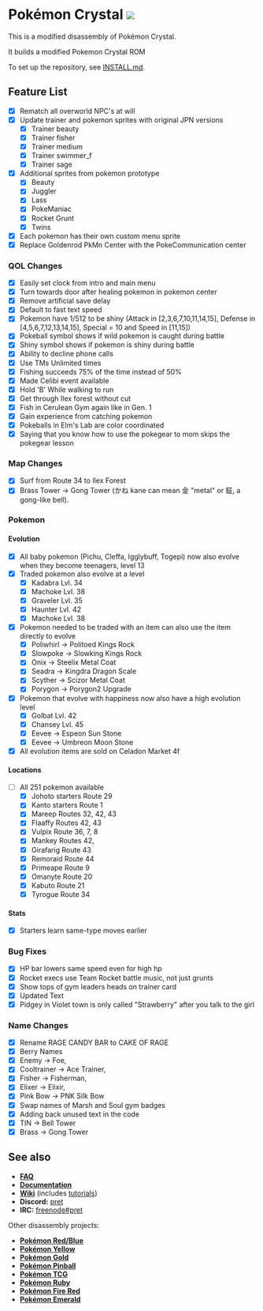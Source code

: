 # Pokémon Crystal ![](https://github.com/b13rg/pokecrystal/workflows/CI/badge.svg)

This is a modified disassembly of Pokémon Crystal.

It builds a modified Pokemon Crystal ROM

To set up the repository, see [INSTALL.md](INSTALL.md).

## Feature List

- [x] Rematch all overworld NPC's at will
- [x] Update trainer and pokemon sprites with original  JPN versions
  - [x] Trainer beauty
  - [x] Trainer fisher
  - [x] Trainer medium
  - [x] Trainer swimmer_f
  - [x] Trainer sage
- [x] Additional sprites from pokemon prototype
  - [x] Beauty
  - [x] Juggler
  - [x] Lass
  - [x] PokeManiac
  - [x] Rocket Grunt
  - [x] Twins
- [x] Each pokemon has their own custom menu sprite
- [x] Replace Goldenrod PkMn Center with the PokeCommunication center

### QOL Changes

- [x] Easily set clock from intro and main menu
- [x] Turn towards door after healing pokemon in pokemon center
- [x] Remove artificial save delay
- [x] Default to fast text speed
- [x] Pokemon have 1/512 to be shiny (Attack in [2,3,6,7,10,11,14,15], Defense in [4,5,6,7,12,13,14,15], Special = 10 and Speed in [11,15])
- [x] Pokeball symbol shows if wild pokemon is caught during battle
- [x] Shiny symbol shows if pokemon is shiny during battle
- [x] Ability to decline phone calls
- [x] Use TMs Unlimited times
- [x] Fishing succeeds 75% of the time instead of 50%
- [x] Made Celibi event available
- [x] Hold 'B' While walking to run
- [x] Get through Ilex forest without cut
- [x] Fish in Cerulean Gym again like in Gen. 1
- [x] Gain experience from catching pokemon
- [x] Pokeballs in Elm's Lab are color coordinated
- [x] Saying that you know how to use the pokegear to mom skips the pokegear lesson

### Map Changes

- [x] Surf from Route 34 to Ilex Forest
- [x] Brass Tower → Gong Tower (かね kane can mean 金 "metal" or 鉦, a gong-like bell).

### Pokemon

#### Evolution

- [x] All baby pokemon (Pichu, Cleffa, Igglybuff, Togepi) now also evolve when they become teenagers, level 13
- [x] Traded pokemon also evolve at a level
  - [x] Kadabra Lvl. 34
  - [x] Machoke Lvl. 38
  - [x] Graveler Lvl. 35
  - [x] Haunter Lvl. 42
  - [x] Machoke Lvl. 38
- [x] Pokemon needed to be traded with an item can also use the item directly to evolve
  - [x] Poliwhirl -> Politoed Kings Rock
  - [x] Slowpoke -> Slowking Kings Rock
  - [x] Onix -> Steelix Metal Coat
  - [x] Seadra -> Kingdra Dragon Scale
  - [x] Scyther -> Scizor Metal Coat
  - [x] Porygon -> Porygon2 Upgrade
- [x] Pokemon that evolve with happiness now also have a high evolution level
  - [x] Golbat Lvl. 42
  - [x] Chansey Lvl. 45
  - [x] Eevee -> Espeon Sun Stone
  - [x] Eevee -> Umbreon Moon Stone
- [x] All evolution items are sold on Celadon Market 4f

#### Locations

- [ ] All 251 pokemon available
  - [x] Johoto starters Route 29
  - [x] Kanto starters Route 1
  - [x] Mareep Routes 32, 42, 43 
  - [x] Flaaffy Routes 42, 43
  - [x] Vulpix Route 36, 7, 8
  - [x] Mankey Routes 42, 
  - [x] Girafarig Route 43
  - [x] Remoraid Route 44
  - [x] Primeape Route 9
  - [x] Omanyte Route 20
  - [x] Kabuto Route 21
  - [x] Tyrogue Route 34

#### Stats

- [x] Starters learn same-type moves  earlier

### Bug Fixes

- [x] HP bar lowers same speed even for high hp
- [x] Rocket execs use Team Rocket battle music, not just grunts
- [x] Show tops of gym leaders heads on trainer card
- [x] Updated Text
- [x] Pidgey in Violet town is only called "Strawberry" after you talk to the girl

### Name Changes

- [x] Rename RAGE CANDY BAR to CAKE OF RAGE
- [x] Berry Names  
- [x] Enemy → Foe, 
- [x] Cooltrainer → Ace Trainer, 
- [x] Fisher → Fisherman,
- [x] Elixer → Elixir, 
- [x] Pink Bow → PNK Silk Bow
- [x] Swap names of Marsh and Soul gym badges
- [x] Adding back unused text in the code
- [x] TIN -> Bell Tower
- [x] Brass -> Gong Tower

## See also

- [**FAQ**](FAQ.md)
- [**Documentation**][docs]
- [**Wiki**][wiki] (includes [tutorials][tutorials])
- **Discord:** [pret][discord]
- **IRC:** [freenode#pret][irc]

Other disassembly projects:

- [**Pokémon Red/Blue**][pokered]
- [**Pokémon Yellow**][pokeyellow]
- [**Pokémon Gold**][pokegold]
- [**Pokémon Pinball**][pokepinball]
- [**Pokémon TCG**][poketcg]
- [**Pokémon Ruby**][pokeruby]
- [**Pokémon Fire Red**][pokefirered]
- [**Pokémon Emerald**][pokeemerald]

[pokered]: https://github.com/pret/pokered
[pokeyellow]: https://github.com/pret/pokeyellow
[pokegold]: https://github.com/pret/pokegold
[pokepinball]: https://github.com/pret/pokepinball
[poketcg]: https://github.com/pret/poketcg
[pokeruby]: https://github.com/pret/pokeruby
[pokefirered]: https://github.com/pret/pokefirered
[pokeemerald]: https://github.com/pret/pokeemerald
[docs]: https://pret.github.io/pokecrystal/
[wiki]: https://github.com/pret/pokecrystal/wiki
[tutorials]: https://github.com/pret/pokecrystal/wiki/Tutorials
[discord]: https://discord.gg/6EuWgX9
[irc]: https://kiwiirc.com/client/irc.freenode.net/?#pret
[travis]: https://travis-ci.org/pret/pokecrystal
[travis-badge]: https://travis-ci.org/pret/pokecrystal.svg?branch=master
